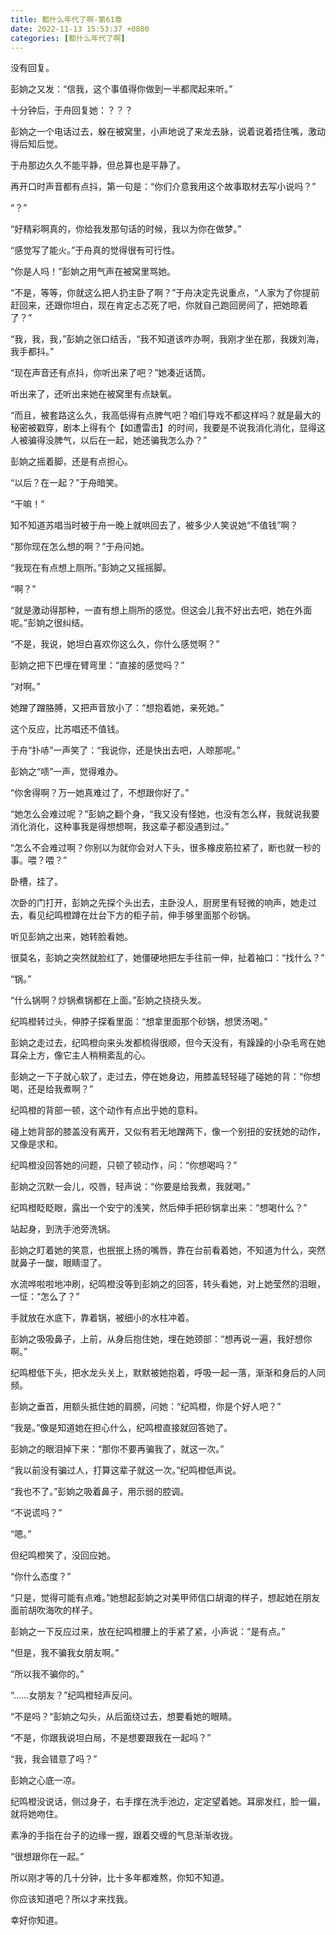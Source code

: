 ```yaml
---
title: 都什么年代了啊-第61章
date: 2022-11-13 15:53:37 +0800
categories: [都什么年代了啊]
---
```


没有回复。

彭姠之又发：“信我，这个事值得你做到一半都爬起来听。”

十分钟后，于舟回复她：？？？

彭姠之一个电话过去，躲在被窝里，小声地说了来龙去脉，说着说着捂住嘴，激动得后知后觉。

于舟那边久久不能平静，但总算也是平静了。

再开口时声音都有点抖，第一句是：“你们介意我用这个故事取材去写小说吗？”

“？”

“好精彩啊真的，你给我发那句话的时候，我以为你在做梦。”

“感觉写了能火。”于舟真的觉得很有可行性。

“你是人吗！”彭姠之用气声在被窝里骂她。

“不是，等等，你就这么把人扔主卧了啊？”于舟决定先说重点，“人家为了你提前赶回来，还跟你坦白，现在肯定忐忑死了吧，你就自己跑回房间了，把她晾着了？”

“我，我，我，”彭姠之张口结舌，“我不知道该咋办啊，我刚才坐在那，我拨刘海，我手都抖。”

“现在声音还有点抖，你听出来了吧？”她凑近话筒。

听出来了，还听出来她在被窝里有点缺氧。

“而且，被套路这么久，我高低得有点脾气吧？咱们导戏不都这样吗？就是最大的秘密被戳穿，剧本上得有个【如遭雷击】的时间，我要是不说我消化消化，显得这人被骗得没脾气，以后在一起，她还骗我怎么办？”

彭姠之摇着脚，还是有点担心。

“以后？在一起？”于舟暗笑。

“干嘛！”

知不知道苏唱当时被于舟一晚上就哄回去了，被多少人笑说她“不值钱”啊？

“那你现在怎么想的啊？”于舟问她。

“我现在有点想上厕所。”彭姠之又摇摇脚。

“啊？”

“就是激动得那种，一直有想上厕所的感觉。但这会儿我不好出去吧，她在外面呢。”彭姠之很纠结。

“不是，我说，她坦白喜欢你这么久，你什么感觉啊？”

彭姠之把下巴埋在臂弯里：“直接的感觉吗？”

“对啊。”

她蹭了蹭胳膊，又把声音放小了：“想抱着她，亲死她。”

这个反应，比苏唱还不值钱。

于舟“扑哧”一声笑了：“我说你，还是快出去吧，人晾那呢。”

彭姠之“啧”一声，觉得难办。

“你舍得啊？万一她真难过了，不想跟你好了。”

“她怎么会难过呢？”彭姠之翻个身，“我又没有怪她，也没有怎么样，我就说我要消化消化，这种事我是得想想啊，我这辈子都没遇到过。”

“怎么不会难过啊？你别以为就你会对人下头，很多橡皮筋拉紧了，断也就一秒的事。喂？喂？”

卧槽，挂了。

次卧的门打开，彭姠之先探个头出去，主卧没人，厨房里有轻微的响声，她走过去，看见纪鸣橙蹲在灶台下方的柜子前，伸手够里面那个砂锅。

听见彭姠之出来，她转脸看她。

很莫名，彭姠之突然就脸红了，她僵硬地把左手往前一伸，扯着袖口：“找什么？”

“锅。”

“什么锅啊？炒锅煮锅都在上面。”彭姠之挠挠头发。

纪鸣橙转过头，伸脖子探看里面：“想拿里面那个砂锅，想煲汤喝。”

彭姠之走过去，纪鸣橙向来头发都梳得很顺，但今天没有，有躁躁的小杂毛弯在她耳朵上方，像它主人稍稍紊乱的心。

彭姠之一下子就心软了，走过去，停在她身边，用膝盖轻轻碰了碰她的背：“你想喝，还是给我煮啊？”

纪鸣橙的背部一顿，这个动作有点出乎她的意料。

碰上她背部的膝盖没有离开，又似有若无地蹭两下，像一个别扭的安抚她的动作，又像是求和。

纪鸣橙没回答她的问题，只顿了顿动作，问：“你想喝吗？”

彭姠之沉默一会儿，咬唇，轻声说：“你要是给我煮，我就喝。”

纪鸣橙眨眨眼，露出一个安宁的浅笑，然后伸手把砂锅拿出来：“想喝什么？”

站起身，到洗手池旁洗锅。

彭姠之盯着她的笑意，也抿抿上扬的嘴唇，靠在台前看着她，不知道为什么，突然就鼻子一酸，眼睛湿了。

水流哗啦啦地冲刷，纪鸣橙没等到彭姠之的回答，转头看她，对上她莹然的泪眼，一怔：“怎么了？”

手就放在水底下，靠着锅，被细小的水柱冲着。

彭姠之吸吸鼻子，上前，从身后抱住她，埋在她颈部：“想再说一遍，我好想你啊。”

纪鸣橙低下头，把水龙头关上，默默被她抱着，呼吸一起一落，渐渐和身后的人同频。

彭姠之垂首，用额头抵住她的肩膀，问她：“纪鸣橙，你是个好人吧？”

“我是。”像是知道她在担心什么，纪鸣橙直接就回答她了。

彭姠之的眼泪掉下来：“那你不要再骗我了，就这一次。”

“我以前没有骗过人，打算这辈子就这一次。”纪鸣橙低声说。

“我也不了。”彭姠之吸着鼻子，用示弱的腔调。

“不说谎吗？”

“嗯。”

但纪鸣橙笑了，没回应她。

“你什么态度？”

“只是，觉得可能有点难。”她想起彭姠之对美甲师信口胡诹的样子，想起她在朋友面前胡吹海吹的样子。

彭姠之一下反应过来，放在纪鸣橙腰上的手紧了紧，小声说：“是有点。”

“但是，我不骗我女朋友啊。”

“所以我不骗你的。”

“……女朋友？”纪鸣橙轻声反问。

“不是吗？“彭姠之勾头，从后面绕过去，想要看她的眼睛。

“不是，你跟我说坦白局，不是想要跟我在一起吗？”

“我，我会错意了吗？”

彭姠之心底一凉。

纪鸣橙没说话，侧过身子，右手撑在洗手池边，定定望着她。耳廓发红，脸一偏，就将她吻住。

素净的手指在台子的边缘一握，跟着交缠的气息渐渐收拢。

“很想跟你在一起。”

所以刚才等的几十分钟，比十多年都难熬，你知不知道。

你应该知道吧？所以才来找我。

幸好你知道。

